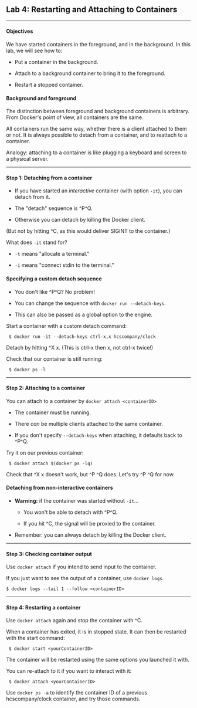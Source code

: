 ## Lab 4: Restarting and Attaching to Containers

--------

#### Objectives

We have started containers in the foreground, and in the background. In this lab, we will see how to:

-   Put a container in the background.

-   Attach to a background container to bring it to the foreground.

-   Restart a stopped container.

#### Background and foreground

The distinction between foreground and background containers is arbitrary. From Docker's point of view, all containers are the same.

All containers run the same way, whether there is a client attached to them or not. It is always possible to detach from a container, and to reattach to a container.

Analogy: attaching to a container is like plugging a keyboard and screen to a physical server.

--------

#### Step 1: Detaching from a container

-   If you have started an *interactive* container (with option `-it`), you can detach from it.

-   The "detach" sequence is ^P^Q.

-   Otherwise you can detach by killing the Docker client.

 (But not by hitting ^C, as this would deliver SIGINT to the container.)

What does `-it` stand for?

-   `-t` means "allocate a terminal."

-   `-i` means "connect stdin to the terminal."

#### Specifying a custom detach sequence

-   You don't like ^P^Q? No problem!

-   You can change the sequence with `docker run --detach-keys`.

-   This can also be passed as a global option to the engine.

Start a container with a custom detach command:
```
 $ docker run -it --detach-keys ctrl-x,x hcscompany/clock
```
Detach by hitting ^X x. (This is ctrl-x then x, not ctrl-x twice!)

Check that our container is still running:
```
 $ docker ps -l
```

--------

#### Step 2: Attaching to a container

You can attach to a container by `docker attach <containerID>`

-   The container must be running.

-   There *can* be multiple clients attached to the same container.

-   If you don't specify `--detach-keys` when attaching, it defaults back to ^P^Q.

Try it on our previous container:
```
 $ docker attach $(docker ps -lq)
```
Check that ^X x doesn't work, but ^P ^Q does. Let's try ^P ^Q for now.

#### Detaching from non-interactive containers

-   **Warning:** if the container was started without `-it`...

    -   You won't be able to detach with ^P^Q.

    -   If you hit ^C, the signal will be proxied to the container.

-   Remember: you can always detach by killing the Docker client.

--------

#### Step 3: Checking container output

Use `docker attach` if you intend to send input to the container.

If you just want to see the output of a container, use `docker logs`.

```
$ docker logs --tail 1 --follow <containerID>
```

--------
 
#### Step 4: Restarting a container

Use `docker attach` again and stop the container with ^C.

When a container has exited, it is in stopped state.
It can then be restarted with the start command: 

```
 $ docker start <yourContainerID>
```

The container will be restarted using the same options you launched it with.

You can re-attach to it if you want to interact with it:
```
 $ docker attach <yourContainerID>
```
Use `docker ps -a` to identify the container ID of a previous hcscompany/clock container, and try those commands.


